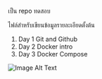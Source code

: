 เป็น repo ทดสอบ


ไฟล์สำหรับเขียนข้อมูลรายละเอียดตั้งต้น

1. Day 1 Git and Github
2. Day 2 Docker intro
3. Day 3 Docker Compose


![Image Alt Text](https://en.wikipedia.org/wiki/GitHub#/media/File:GitHub_Invertocat_Logo.svg)
